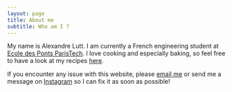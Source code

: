 ```yaml
---
layout: page
title: About me
subtitle: Who am I ?
---
```


<p>My name is Alexandre Lutt. I am currently a French engineering student at <a href="https://www.ecoledesponts.fr">Ecole des Ponts ParisTech</a>. I love cooking and especially baking, so feel free to have a look at my recipes <a href="https://alexandrelutt.github.io/pages/pastry/">here</a>.</p>

<p>If you encounter any issue with this website, please <a href="alexlutt@orange.fr">email me</a> or send me a message on <a href="https://www.instagram.com/au_relais_croustillant/">Instagram</a> so I can fix it as soon as possible!</p>
